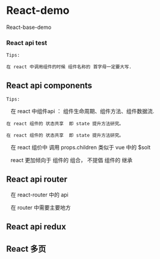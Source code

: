 # React-demo
React-base-demo

### React api test

` Tips: `

    在 react 中调用组件的时候 组件名称的 首字母一定要大写.

## React api components

` Tips: `

    在 react 中组件api ： 组件生命周期、组件方法、组件数据流.

    在 react 组件的 状态共享  即 state 提升方法研究。

    在 react 组件的 状态共享  即 state 提升方法研究。
    
    在 react 组价中 调用 props.children 类似于 vue 中的 $solt
    
    react 更加倾向于 组件的 组合， 不提倡 组件的 继承
    
## React api router

    在 react-router 中的 api
    
    在 router 中需要主要地方

## React api redux

## React 多页
